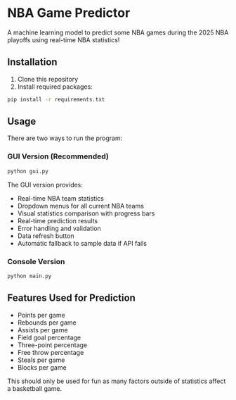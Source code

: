 # NBA Game Predictor

A machine learning model to predict some NBA games during the 2025 NBA playoffs using real-time NBA statistics!


## Installation

1. Clone this repository
2. Install required packages:
```bash
pip install -r requirements.txt
```

## Usage

There are two ways to run the program:

### GUI Version (Recommended)
```bash
python gui.py
```

The GUI version provides:
- Real-time NBA team statistics
- Dropdown menus for all current NBA teams
- Visual statistics comparison with progress bars
- Real-time prediction results
- Error handling and validation
- Data refresh button
- Automatic fallback to sample data if API fails

### Console Version
```bash
python main.py
```

## Features Used for Prediction

- Points per game
- Rebounds per game
- Assists per game
- Field goal percentage
- Three-point percentage
- Free throw percentage
- Steals per game
- Blocks per game

This should only be used for fun as many factors outside of statistics affect a basketball game.

